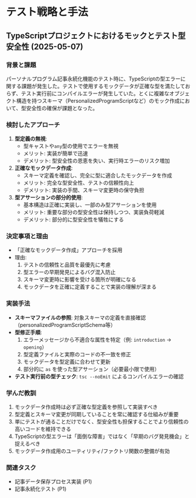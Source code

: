 # テスト戦略と手法

## TypeScriptプロジェクトにおけるモックとテスト型安全性 (2025-05-07)

### 背景と課題

パーソナルプログラム記事永続化機能のテスト時に、TypeScriptの型エラーに関する課題が発生した。テストで使用するモックデータが正確な型を満たしておらず、テスト実行前にコンパイルエラーが発生していた。とくに複雑なオブジェクト構造を持つスキーマ（PersonalizedProgramScriptなど）のモック作成において、型安全性の確保が課題となった。

### 検討したアプローチ

1. **型定義の無視**:
    - 型キャストや`any`型の使用でエラーを無視
    - メリット: 実装が簡単で迅速
    - デメリット: 型安全性の恩恵を失い、実行時エラーのリスク増加
2. **正確なモックデータ作成**:
    - スキーマ定義を確認し、完全に型に適合したモックデータを作成
    - メリット: 完全な型安全性、テストの信頼性向上
    - デメリット: 実装の手間、スキーマ変更時の保守負担
3. **型アサーションの部分的使用**:
    - 基本構造は正確に実装し、一部のみ型アサーションを使用
    - メリット: 重要な部分の型安全性は保持しつつ、実装負荷軽減
    - デメリット: 部分的に型安全性を犠牲にする

### 決定事項と理由

- 「正確なモックデータ作成」アプローチを採用
- 理由:
  1. テストの信頼性と品質を最優先に考慮
  2. 型エラーの早期発見によるバグ混入防止
  3. スキーマ変更時に影響を受ける箇所が明確になる
  4. モックデータを正確に定義することで実装の理解が深まる

### 実装手法

- **スキーマファイルの参照**: 対象スキーマの定義を直接確認（personalizedProgramScriptSchema等）
- **型修正手順**:
  1. エラーメッセージから不適合な属性を特定（例: `introduction` → `opening`）
  2. 型定義ファイルと実際のコードの不一致を修正
  3. モックデータを型定義に合わせて更新
  4. 部分的に `as` を使った型アサーション（必要最小限で使用）
- **テスト実行前の型チェック**: `tsc --noEmit` によるコンパイルエラーの確認

### 学んだ教訓

1. モックデータ作成時は必ず正確な型定義を参照して実装すべき
2. 型定義とスキーマ変更が同期していることを常に確認する仕組みが重要
3. 単にテストが通ることだけでなく、型安全性も担保することでより信頼性の高いコードを維持できる
4. TypeScriptの型エラーは「面倒な障害」ではなく「早期のバグ発見機会」と捉えるべき
5. モックデータ作成用のユーティリティ/ファクトリ関数の整備が有効

### 関連タスク

- 記事データ保存プロセス実装 (P1)
- 記事永続化テスト (P1)
